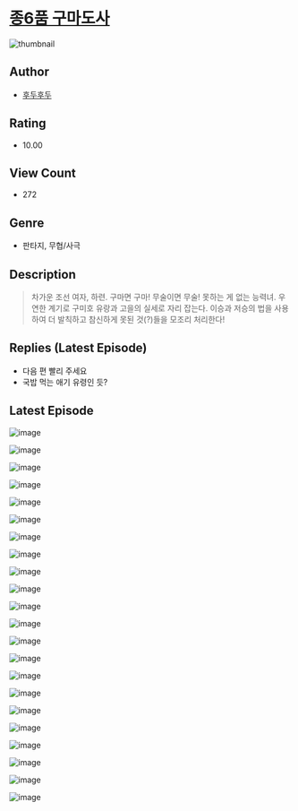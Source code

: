 # [종6품 구마도사](https://comic.naver.com/bestChallenge/list?titleId=810013)
![thumbnail](https://image-comic.pstatic.net/user_contents_data/challenge_comic/2023/05/23/277402/upload_3762022144656093793_480x623.jpeg)

## Author
- [후두후두](https://comic.naver.com/artistTitle?id=277402)

## Rating
- 10.00

## View Count
- 272

## Genre
- 판타지, 무협/사극

## Description
> 차가운 조선 여자, 하련. 구마면 구마! 무술이면 무술! 못하는 게 없는 능력녀. 우연한 계기로 구미호 유랑과 고을의 실세로 자리 잡는다. 이승과 저승의 법을 사용하여 더 발칙하고 참신하게 못된 것(?)들을 모조리 처리한다!

## Replies (Latest Episode)
- 다음 편 빨리 주세요
- 국밥 먹는 애기 유령인 듯?

## Latest Episode
![image](https://image-comic.pstatic.net/user_contents_data/challenge_comic/2023/05/23/277402/upload_3559078672774291769.jpeg)

![image](https://image-comic.pstatic.net/user_contents_data/challenge_comic/2023/05/23/277402/upload_3688510995454769507.jpeg)

![image](https://image-comic.pstatic.net/user_contents_data/challenge_comic/2023/05/23/277402/upload_3473740301942076727.jpeg)

![image](https://image-comic.pstatic.net/user_contents_data/challenge_comic/2023/05/23/277402/upload_7292000029478761313.jpeg)

![image](https://image-comic.pstatic.net/user_contents_data/challenge_comic/2023/05/23/277402/upload_3918522244609173089.jpeg)

![image](https://image-comic.pstatic.net/user_contents_data/challenge_comic/2023/05/23/277402/upload_3472383302696450149.jpeg)

![image](https://image-comic.pstatic.net/user_contents_data/challenge_comic/2023/05/23/277402/upload_3616501771442466915.jpeg)

![image](https://image-comic.pstatic.net/user_contents_data/challenge_comic/2023/05/23/277402/upload_4122537705176314422.jpeg)

![image](https://image-comic.pstatic.net/user_contents_data/challenge_comic/2023/05/23/277402/upload_7018077396275324213.jpeg)

![image](https://image-comic.pstatic.net/user_contents_data/challenge_comic/2023/05/23/277402/upload_7018070996774629732.jpeg)

![image](https://image-comic.pstatic.net/user_contents_data/challenge_comic/2023/05/23/277402/upload_3905808767764280121.jpeg)

![image](https://image-comic.pstatic.net/user_contents_data/challenge_comic/2023/05/23/277402/upload_7017561725321950561.jpeg)

![image](https://image-comic.pstatic.net/user_contents_data/challenge_comic/2023/05/23/277402/upload_7378364274704659507.jpeg)

![image](https://image-comic.pstatic.net/user_contents_data/challenge_comic/2023/05/23/277402/upload_3474305450196873265.jpeg)

![image](https://image-comic.pstatic.net/user_contents_data/challenge_comic/2023/05/23/277402/upload_7003487069546952247.jpeg)

![image](https://image-comic.pstatic.net/user_contents_data/challenge_comic/2023/05/23/277402/upload_3617060542339428405.jpeg)

![image](https://image-comic.pstatic.net/user_contents_data/challenge_comic/2023/05/23/277402/upload_4122535492466139704.jpeg)

![image](https://image-comic.pstatic.net/user_contents_data/challenge_comic/2023/05/23/277402/upload_3977303429031814193.jpeg)

![image](https://image-comic.pstatic.net/user_contents_data/challenge_comic/2023/05/23/277402/upload_3976734977222140471.jpeg)

![image](https://image-comic.pstatic.net/user_contents_data/challenge_comic/2023/05/23/277402/upload_3775480166242017840.jpeg)

![image](https://image-comic.pstatic.net/user_contents_data/challenge_comic/2023/05/23/277402/upload_7077748080588632376.jpeg)

![image](https://image-comic.pstatic.net/user_contents_data/challenge_comic/2023/05/23/277402/upload_7077460013508539699.jpeg)
